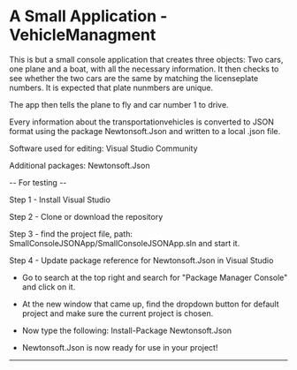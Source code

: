 # A Small Application - VehicleManagment

This is but a small console application that creates three objects: Two cars, one plane and a boat, with all the necessary information.
It then checks to see whether the two cars are the same by matching the licenseplate numbers. It is expected that plate nunmbers are unique. 

The app then tells the plane to fly and car number 1 to drive. 

Every information about the transportationvehicles is converted to JSON format using the package Newtonsoft.Json and written to a local .json file.

Software used for editing: Visual Studio Community 

Additional packages: Newtonsoft.Json

-- For testing --

Step 1 - Install Visual Studio

Step 2 - Clone or download the repository

Step 3 - find the project file, path: SmallConsoleJSONApp/SmallConsoleJSONApp.sln and start it. 

Step 4 - Update package reference for Newtonsoft.Json in Visual Studio

- Go to search at the top right and search for "Package Manager Console" and click on it.
  
- At the new window that came up, find the dropdown button for default project and make sure the current project is chosen.
  
- Now type the following: Install-Package Newtonsoft.Json
  
- Newtonsoft.Json is now ready for use in your project!
  
------------------------------------------------------------------------------------------------------------------------------

